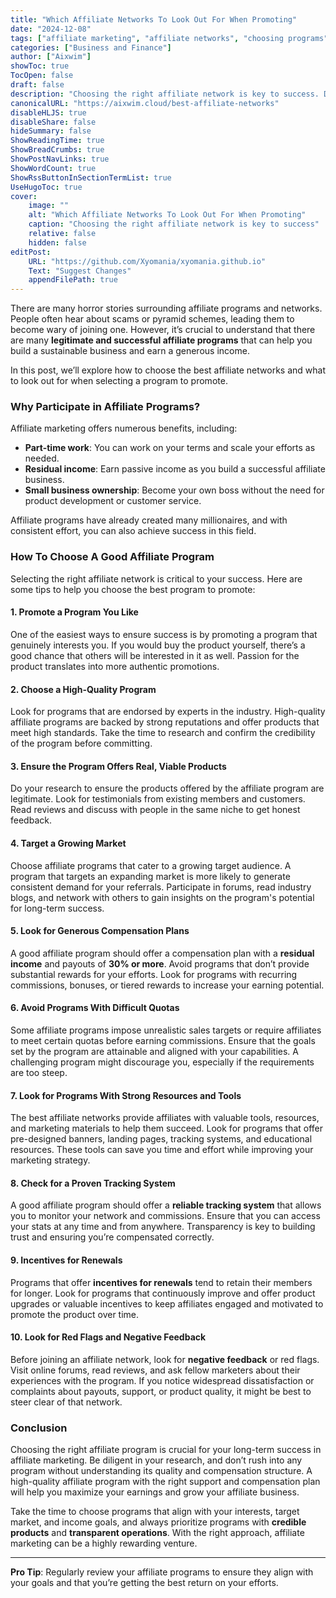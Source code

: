 ```yaml
---
title: "Which Affiliate Networks To Look Out For When Promoting"
date: "2024-12-08"
tags: ["affiliate marketing", "affiliate networks", "choosing programs", "affiliate success"]
categories: ["Business and Finance"]
author: ["Aixwim"]
showToc: true
TocOpen: false
draft: false
description: "Choosing the right affiliate network is key to success. Discover tips for selecting high-quality programs, maximizing earnings, and avoiding scams."
canonicalURL: "https://aixwim.cloud/best-affiliate-networks"
disableHLJS: true
disableShare: false
hideSummary: false
ShowReadingTime: true
ShowBreadCrumbs: true
ShowPostNavLinks: true
ShowWordCount: true
ShowRssButtonInSectionTermList: true
UseHugoToc: true
cover:
    image: "" 
    alt: "Which Affiliate Networks To Look Out For When Promoting"
    caption: "Choosing the right affiliate network is key to success"
    relative: false
    hidden: false
editPost:
    URL: "https://github.com/Xyomania/xyomania.github.io"
    Text: "Suggest Changes"
    appendFilePath: true
---
```


There are many horror stories surrounding affiliate programs and networks. People often hear about scams or pyramid schemes, leading them to become wary of joining one. However, it’s crucial to understand that there are many **legitimate and successful affiliate programs** that can help you build a sustainable business and earn a generous income.

In this post, we’ll explore how to choose the best affiliate networks and what to look out for when selecting a program to promote.

### Why Participate in Affiliate Programs?

Affiliate marketing offers numerous benefits, including:

- **Part-time work**: You can work on your terms and scale your efforts as needed.
- **Residual income**: Earn passive income as you build a successful affiliate business.
- **Small business ownership**: Become your own boss without the need for product development or customer service.

Affiliate programs have already created many millionaires, and with consistent effort, you can also achieve success in this field.

### How To Choose A Good Affiliate Program

Selecting the right affiliate network is critical to your success. Here are some tips to help you choose the best program to promote:

#### 1. **Promote a Program You Like**

One of the easiest ways to ensure success is by promoting a program that genuinely interests you. If you would buy the product yourself, there’s a good chance that others will be interested in it as well. Passion for the product translates into more authentic promotions.

#### 2. **Choose a High-Quality Program**

Look for programs that are endorsed by experts in the industry. High-quality affiliate programs are backed by strong reputations and offer products that meet high standards. Take the time to research and confirm the credibility of the program before committing.

#### 3. **Ensure the Program Offers Real, Viable Products**

Do your research to ensure the products offered by the affiliate program are legitimate. Look for testimonials from existing members and customers. Read reviews and discuss with people in the same niche to get honest feedback.

#### 4. **Target a Growing Market**

Choose affiliate programs that cater to a growing target audience. A program that targets an expanding market is more likely to generate consistent demand for your referrals. Participate in forums, read industry blogs, and network with others to gain insights on the program's potential for long-term success.

#### 5. **Look for Generous Compensation Plans**

A good affiliate program should offer a compensation plan with a **residual income** and payouts of **30% or more**. Avoid programs that don’t provide substantial rewards for your efforts. Look for programs with recurring commissions, bonuses, or tiered rewards to increase your earning potential.

#### 6. **Avoid Programs With Difficult Quotas**

Some affiliate programs impose unrealistic sales targets or require affiliates to meet certain quotas before earning commissions. Ensure that the goals set by the program are attainable and aligned with your capabilities. A challenging program might discourage you, especially if the requirements are too steep.

#### 7. **Look for Programs With Strong Resources and Tools**

The best affiliate networks provide affiliates with valuable tools, resources, and marketing materials to help them succeed. Look for programs that offer pre-designed banners, landing pages, tracking systems, and educational resources. These tools can save you time and effort while improving your marketing strategy.

#### 8. **Check for a Proven Tracking System**

A good affiliate program should offer a **reliable tracking system** that allows you to monitor your network and commissions. Ensure that you can access your stats at any time and from anywhere. Transparency is key to building trust and ensuring you’re compensated correctly.

#### 9. **Incentives for Renewals**

Programs that offer **incentives for renewals** tend to retain their members for longer. Look for programs that continuously improve and offer product upgrades or valuable incentives to keep affiliates engaged and motivated to promote the product over time.

#### 10. **Look for Red Flags and Negative Feedback**

Before joining an affiliate network, look for **negative feedback** or red flags. Visit online forums, read reviews, and ask fellow marketers about their experiences with the program. If you notice widespread dissatisfaction or complaints about payouts, support, or product quality, it might be best to steer clear of that network.

### Conclusion

Choosing the right affiliate program is crucial for your long-term success in affiliate marketing. Be diligent in your research, and don’t rush into any program without understanding its quality and compensation structure. A high-quality affiliate program with the right support and compensation plan will help you maximize your earnings and grow your affiliate business.

Take the time to choose programs that align with your interests, target market, and income goals, and always prioritize programs with **credible products** and **transparent operations**. With the right approach, affiliate marketing can be a highly rewarding venture.

---

**Pro Tip**: Regularly review your affiliate programs to ensure they align with your goals and that you’re getting the best return on your efforts.

